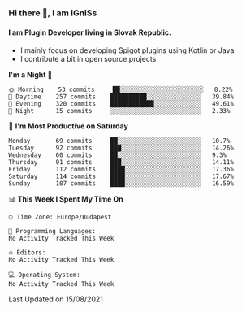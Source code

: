 ### Hi there 👋, I am iGniSs

#### I am Plugin Developer living in Slovak Republic.
- I mainly focus on developing Spigot plugins using Kotlin or Java
- I contribute a bit in open source projects

<!--START_SECTION:waka-->
**I'm a Night 🦉** 

```text
🌞 Morning    53 commits     ██░░░░░░░░░░░░░░░░░░░░░░░   8.22% 
🌆 Daytime    257 commits    ██████████░░░░░░░░░░░░░░░   39.84% 
🌃 Evening    320 commits    ████████████░░░░░░░░░░░░░   49.61% 
🌙 Night      15 commits     ░░░░░░░░░░░░░░░░░░░░░░░░░   2.33%

```
📅 **I'm Most Productive on Saturday** 

```text
Monday       69 commits     ██░░░░░░░░░░░░░░░░░░░░░░░   10.7% 
Tuesday      92 commits     ███░░░░░░░░░░░░░░░░░░░░░░   14.26% 
Wednesday    60 commits     ██░░░░░░░░░░░░░░░░░░░░░░░   9.3% 
Thursday     91 commits     ███░░░░░░░░░░░░░░░░░░░░░░   14.11% 
Friday       112 commits    ████░░░░░░░░░░░░░░░░░░░░░   17.36% 
Saturday     114 commits    ████░░░░░░░░░░░░░░░░░░░░░   17.67% 
Sunday       107 commits    ████░░░░░░░░░░░░░░░░░░░░░   16.59%

```


📊 **This Week I Spent My Time On** 

```text
⌚︎ Time Zone: Europe/Budapest

💬 Programming Languages: 
No Activity Tracked This Week

🔥 Editors: 
No Activity Tracked This Week

💻 Operating System: 
No Activity Tracked This Week

```


 Last Updated on 15/08/2021
<!--END_SECTION:waka-->